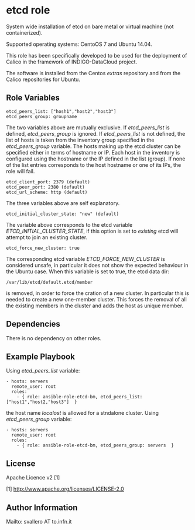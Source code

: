 etcd role
=========

System wide installation of etcd on bare metal or virtual machine (not containerized).

Supported operating systems: CentoOS 7 and Ubuntu 14.04. 

This role has been specifically developed to be used for the deployment of Calico in the framework of INDIGO-DataCloud project.


The software is installed from the Centos *extras* repository and from the Calico repositories for Ubuntu.

Role Variables
--------------

    etcd_peers_list: ["hosh1","host2","host3"]
    etcd_peers_group: groupname

The two variables above are mutually exclusive. If *etcd_peers_list* is defined, *etcd_peers_group* is ignored. 
If *etcd_peers_list* is not defined, the list of hosts is taken from the inventory group specified in the *etcd_peers_group* variable. 
The hosts making up the etcd cluster can be specified either in terms of hostname or IP. 
Each host in the inventory is configured using the hostname or the IP defined in the list (group). If none of the list entries corresponds to the host hostname or one of its IPs, the role will fail.

    etcd_client_port: 2379 (default)
    etcd_peer_port: 2380 (default)
    etcd_url_scheme: http (default)

The three variables above are self explanatory. 

    etcd_initial_cluster_state: "new" (default)
The variable above corresponds to the etcd variable *ETCD_INITIAL_CLUSTER_STATE*, if this option is set to *existing* etcd will attempt to join an existing cluster.

    etcd_force_new_cluster: true
The corresponding etcd variable  *ETCD_FORCE_NEW_CLUSTER* is considered unsafe, in particular it does not show the expected behaviour in the Ubuntu case. When this variable is set to true, the etcd data dir:

    /var/lib/etcd/default.etcd/member
    
is removed, in order to force the cration of a new cluster. In particular this is needed to create a new one-member cluster. This forces the removal of all the existing members in the cluster and adds the host as unique member. 

Dependencies
------------

There is no dependency on other roles. 

Example Playbook
----------------

Using *etcd_peers_list* variable:

    - hosts: servers
      remote_user: root
      roles:
        - { role: ansible-role-etcd-bm, etcd_peers_list: ["host1","host2,"host3"]  }
   
the host name *localost* is allowed for a stndalone cluster.
Using *etcd_peers_group* variable:

    - hosts: servers
      remote_user: root
      roles:
        - { role: ansible-role-etcd-bm, etcd_peers_group: servers  }

License
-------

Apache Licence v2 [1]

[1] http://www.apache.org/licenses/LICENSE-2.0

Author Information
------------------

Mailto: svallero AT to.infn.it
